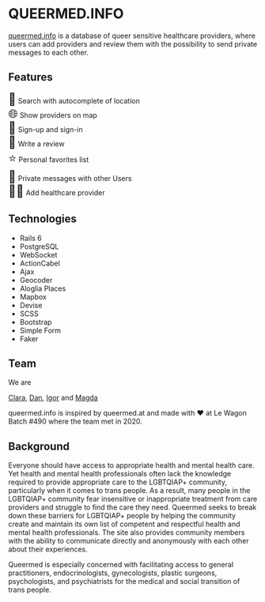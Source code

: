 # QUEERMED.INFO

[queermed.info](http://www.queermed.info) is a database of queer sensitive healthcare providers, where users can add providers and review them with the possibility to send private messages to each other.

## Features
<font size="5">🔎</font> Search with autocomplete of location<br>
<font size="5">🌐</font> Show providers on map<br>
<font size="5">🔐</font>  Sign-up and sign-in<br>
<font size="5">📝</font>  Write a review<br>
<font size="5">:star:</font> Personal favorites list<br>
<font size="5">💬</font> Private messages with other Users<br>
<font size="5">👩‍⚕️</font> Add healthcare provider

## Technologies
* Rails 6
* PostgreSQL
* WebSocket
* ActionCabel
* Ajax
* Geocoder
* Aloglia Places
* Mapbox
* Devise
* SCSS
* Bootstrap
* Simple Form
* Faker

## Team
We are 

[Clara](https://github.com/clara-lupa),  [Dan](https://github.com/d-emmanuel), [Igor](https://github.com/igordzilit) and
[Magda](https://github.com/0000magda0000)

queermed.info is inspired by queermed.at and made with ♥️ at Le Wagon Batch #490 where the team met in 2020.


## Background
Everyone should have access to appropriate health and mental health care. Yet health and mental health professionals often lack the knowledge required to provide appropriate care to the LGBTQIAP+ community, particularly when it comes to trans people. As a result, many people in the LGBTQIAP+ community fear insensitive or inappropriate treatment from care providers and struggle to find the care they need. Queermed seeks to break down these barriers for LGBTQIAP+ people by helping the community create and maintain its own list of competent and respectful health and mental health professionals. The site also provides community members with the ability to communicate directly and anonymously with each other about their experiences.

Queermed is especially concerned with facilitating access to general practitioners, endocrinologists, gynecologists, plastic surgeons, psychologists, and psychiatrists for the medical and social transition of trans people.
